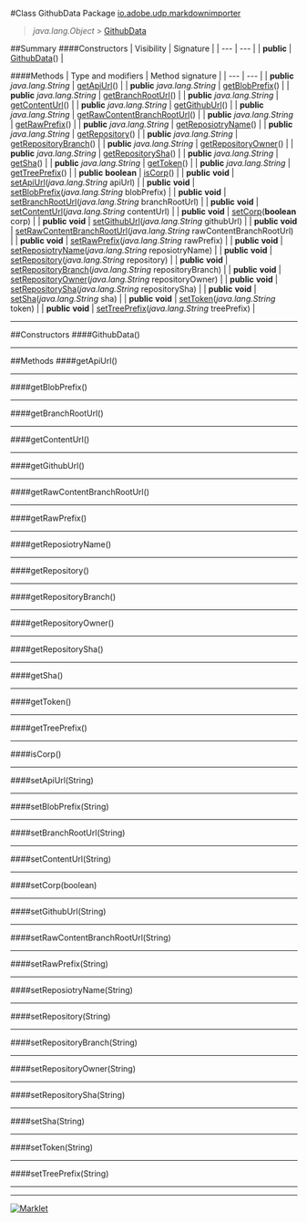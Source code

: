 #Class GithubData
Package [io.adobe.udp.markdownimporter](README.md)<br>

> *java.lang.Object* > [GithubData](GithubData.md)






##Summary
####Constructors
| Visibility | Signature |
| --- | --- |
| **public** | [GithubData](#githubdata)() |

####Methods
| Type and modifiers | Method signature |
| --- | --- |
| **public** *java.lang.String* | [getApiUrl](#getapiurl)() |
| **public** *java.lang.String* | [getBlobPrefix](#getblobprefix)() |
| **public** *java.lang.String* | [getBranchRootUrl](#getbranchrooturl)() |
| **public** *java.lang.String* | [getContentUrl](#getcontenturl)() |
| **public** *java.lang.String* | [getGithubUrl](#getgithuburl)() |
| **public** *java.lang.String* | [getRawContentBranchRootUrl](#getrawcontentbranchrooturl)() |
| **public** *java.lang.String* | [getRawPrefix](#getrawprefix)() |
| **public** *java.lang.String* | [getReposiotryName](#getreposiotryname)() |
| **public** *java.lang.String* | [getRepository](#getrepository)() |
| **public** *java.lang.String* | [getRepositoryBranch](#getrepositorybranch)() |
| **public** *java.lang.String* | [getRepositoryOwner](#getrepositoryowner)() |
| **public** *java.lang.String* | [getRepositorySha](#getrepositorysha)() |
| **public** *java.lang.String* | [getSha](#getsha)() |
| **public** *java.lang.String* | [getToken](#gettoken)() |
| **public** *java.lang.String* | [getTreePrefix](#gettreeprefix)() |
| **public** **boolean** | [isCorp](#iscorp)() |
| **public** **void** | [setApiUrl](#setapiurlstring)(*java.lang.String* apiUrl) |
| **public** **void** | [setBlobPrefix](#setblobprefixstring)(*java.lang.String* blobPrefix) |
| **public** **void** | [setBranchRootUrl](#setbranchrooturlstring)(*java.lang.String* branchRootUrl) |
| **public** **void** | [setContentUrl](#setcontenturlstring)(*java.lang.String* contentUrl) |
| **public** **void** | [setCorp](#setcorpboolean)(**boolean** corp) |
| **public** **void** | [setGithubUrl](#setgithuburlstring)(*java.lang.String* githubUrl) |
| **public** **void** | [setRawContentBranchRootUrl](#setrawcontentbranchrooturlstring)(*java.lang.String* rawContentBranchRootUrl) |
| **public** **void** | [setRawPrefix](#setrawprefixstring)(*java.lang.String* rawPrefix) |
| **public** **void** | [setReposiotryName](#setreposiotrynamestring)(*java.lang.String* reposiotryName) |
| **public** **void** | [setRepository](#setrepositorystring)(*java.lang.String* repository) |
| **public** **void** | [setRepositoryBranch](#setrepositorybranchstring)(*java.lang.String* repositoryBranch) |
| **public** **void** | [setRepositoryOwner](#setrepositoryownerstring)(*java.lang.String* repositoryOwner) |
| **public** **void** | [setRepositorySha](#setrepositoryshastring)(*java.lang.String* repositorySha) |
| **public** **void** | [setSha](#setshastring)(*java.lang.String* sha) |
| **public** **void** | [setToken](#settokenstring)(*java.lang.String* token) |
| **public** **void** | [setTreePrefix](#settreeprefixstring)(*java.lang.String* treePrefix) |

---


##Constructors
####GithubData()
> 


---


##Methods
####getApiUrl()
> 


---

####getBlobPrefix()
> 


---

####getBranchRootUrl()
> 


---

####getContentUrl()
> 


---

####getGithubUrl()
> 


---

####getRawContentBranchRootUrl()
> 


---

####getRawPrefix()
> 


---

####getReposiotryName()
> 


---

####getRepository()
> 


---

####getRepositoryBranch()
> 


---

####getRepositoryOwner()
> 


---

####getRepositorySha()
> 


---

####getSha()
> 


---

####getToken()
> 


---

####getTreePrefix()
> 


---

####isCorp()
> 


---

####setApiUrl(String)
> 


---

####setBlobPrefix(String)
> 


---

####setBranchRootUrl(String)
> 


---

####setContentUrl(String)
> 


---

####setCorp(boolean)
> 


---

####setGithubUrl(String)
> 


---

####setRawContentBranchRootUrl(String)
> 


---

####setRawPrefix(String)
> 


---

####setReposiotryName(String)
> 


---

####setRepository(String)
> 


---

####setRepositoryBranch(String)
> 


---

####setRepositoryOwner(String)
> 


---

####setRepositorySha(String)
> 


---

####setSha(String)
> 


---

####setToken(String)
> 


---

####setTreePrefix(String)
> 


---

---

[![Marklet](https://img.shields.io/badge/Generated%20by-Marklet-green.svg)](https://github.com/Faylixe/marklet)